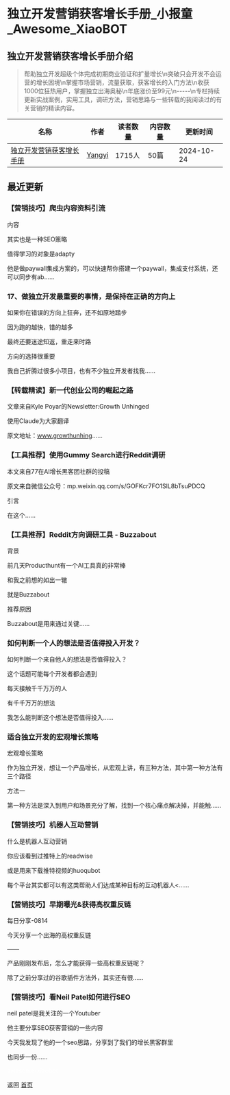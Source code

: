 # 独立开发营销获客增长手册_小报童_Awesome_XiaoBOT

## 独立开发营销获客增长手册介绍
> 帮助独立开发超级个体完成初期商业验证和扩量增长\n突破只会开发不会运营的增长困境\n掌握市场营销，流量获取，获客增长的入门方法\n收获1000位狂热用户，掌握独立出海奥秘\n年底涨价至99元\n-----\n专栏持续更新实战案例，实用工具，调研方法，营销思路与一些转载的我阅读过的有关营销的精读内容。  
  


|名称|作者|读者数量|内容数量|更新时间|
|---|---|---|---|---|
|[独立开发营销获客增长手册](https://xiaobot.net/p/devgrowth?refer=0b133df9-27dc-423b-8101-639049001c13)|[Yangyi](https://x.com/Yangyixxxx)|1715人|50篇|2024-10-24|

## 最近更新
### 【营销技巧】爬虫内容资料引流

内容

其实也是一种SEO策略

值得学习的对象是adapty

他是做paywall集成方案的，可以快速帮你搭建一个paywall，集成支付系统，还可以同步有ab......

### 17、做独立开发最重要的事情，是保持在正确的方向上

如果你在错误的方向上狂奔，还不如原地踏步

因为跑的越快，错的越多

最终还要迷途知返，重走来时路

方向的选择很重要

我自己折腾过很多小项目，也有不少独立开发者找我......

### 【转载精读】新一代创业公司的崛起之路

文章来自Kyle Poyar的Newsletter:Growth Unhinged

使用Claude为大家翻译

原文地址：www.growthunhing......

### 【工具推荐】使用Gummy Search进行Reddit调研

本文来自77在AI增长黑客团社群的投稿

原文来自微信公众号：mp.weixin.qq.com/s/GOFKcr7FO1SlL8bTsuPDCQ

引言

在这个......

### 【工具推荐】Reddit方向调研工具 - Buzzabout

背景

前几天Producthunt有一个AI工具真的非常棒

和我之前想的如出一辙

就是Buzzabout

推荐原因

Buzzabout是用来通过关键......

### 如何判断一个人的想法是否值得投入开发？

如何判断一个来自他人的想法是否值得投入？

这个话题可能每个开发者都会遇到

每天接触千千万万的人

有千千万万的想法

我怎么能判断这个想法是否值得投入......

### 适合独立开发的宏观增长策略

宏观增长策略

作为独立开发，想让一个产品增长，从宏观上讲，有三种方法，其中第一种方法有三个路径

方法一

第一种方法是深入到用户和场景充分了解，找到一个核心痛点解决掉，并能触......

### 【营销技巧】机器人互动营销

什么是机器人互动营销

你应该看到过推特上的readwise

或是用来下载推特视频的huoqubot

每个平台其实都可以有这类帮助人们达成某种目标的互动机器人<......

### 【营销技巧】早期曝光&获得高权重反链

每日分享-0814

今天分享一个出海的高权重反链

——

产品刚刚发布后，怎么才能获得一些高权重反链呢？

除了之前分享过的谷歌插件方法外，其实还有很......

### 【营销技巧】看Neil Patel如何进行SEO

neil patel是我关注的一个Youtuber

他主要分享SEO获客营销的一些内容

今天我发现了他的一个seo思路，分享到了我们的增长黑客群里

也同步一份......


<a href="https://github.com/Reno9527/awesome-xiaobot" style="color: white; text-decoration: none;">awesome-xiaobot</a>

返回 [首页](../README.md)
